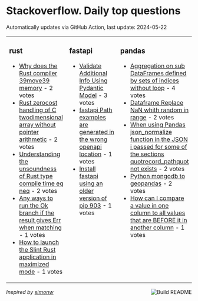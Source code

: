 # Stackoverflow. Daily top questions 

Automatically updates via GitHub Action, last update: <!-- date starts -->2024-05-22<!-- date ends -->


<table><tr><td valign="top" width="33%">

### rust
<!-- rust starts -->
* [Why does the Rust compiler 39move39 memory](https://stackoverflow.com/questions/78514160/why-does-the-rust-compiler-move-memory) - 2 votes
* [Rust zerocost handling of C twodimensional array without pointer arithmetic](https://stackoverflow.com/questions/78512867/rust-zero-cost-handling-of-c-two-dimensional-array-without-pointer-arithmetic) - 2 votes
* [Understanding the unsoundness of Rust type compile time eq  neq](https://stackoverflow.com/questions/78516588/understanding-the-unsoundness-of-rust-type-compile-time-eq-neq) - 2 votes
* [Any ways to run the Ok branch if the result gives Err when matching](https://stackoverflow.com/questions/78509183/any-ways-to-run-the-ok-branch-if-the-result-gives-err-when-matching) - 1 votes
* [How to launch the Slint Rust application in maximized mode](https://stackoverflow.com/questions/78512718/how-to-launch-the-slint-rust-application-in-maximized-mode) - 1 votes
<!-- rust ends -->
</td><td valign="top" width="34%">


### fastapi
<!-- fastapi starts -->
* [Validate Additional Info Using Pydantic Model](https://stackoverflow.com/questions/78513762/validate-additional-info-using-pydantic-model) - 3 votes
* [fastapi Path examples are generated in the wrong openapi location](https://stackoverflow.com/questions/78518212/fastapi-path-examples-are-generated-in-the-wrong-openapi-location) - 1 votes
* [Install fastapi using an older version of pip 903](https://stackoverflow.com/questions/78511620/install-fastapi-using-an-older-version-of-pip-9-0-3) - 1 votes
<!-- fastapi ends -->
</td><td valign="top" width="34%">


### pandas
<!-- pandas starts -->
* [Aggregation on sub DataFrames defined by sets of indices without loop](https://stackoverflow.com/questions/78513078/aggregation-on-sub-dataframes-defined-by-sets-of-indices-without-loop) - 4 votes
* [Dataframe Replace NaN whith random in range](https://stackoverflow.com/questions/78519106/dataframe-replace-nan-whith-random-in-range) - 2 votes
* [When using Pandas json_normalize function in the JSON i passed for some of the sections quotrecord_pathquot not exists](https://stackoverflow.com/questions/78515851/when-using-pandas-json-normalize-function-in-the-json-i-passed-for-some-of-the) - 2 votes
* [Python mongodb to geopandas](https://stackoverflow.com/questions/78514209/python-mongodb-to-geopandas) - 2 votes
* [How can I compare a value in one column to all values that are BEFORE it in another column](https://stackoverflow.com/questions/78515729/how-can-i-compare-a-value-in-one-column-to-all-values-that-are-before-it-in-anot) - 1 votes
<!-- pandas ends -->
</td></tr></table>

<a href="https://github.com/hp0404/hp0404/actions"><img src="https://github.com/hp0404/hp0404/workflows/Build%20README/badge.svg" align="right" alt="Build README"></a> <p>*Inspired by  [simonw](https://github.com/simonw/simonw)*</p>
